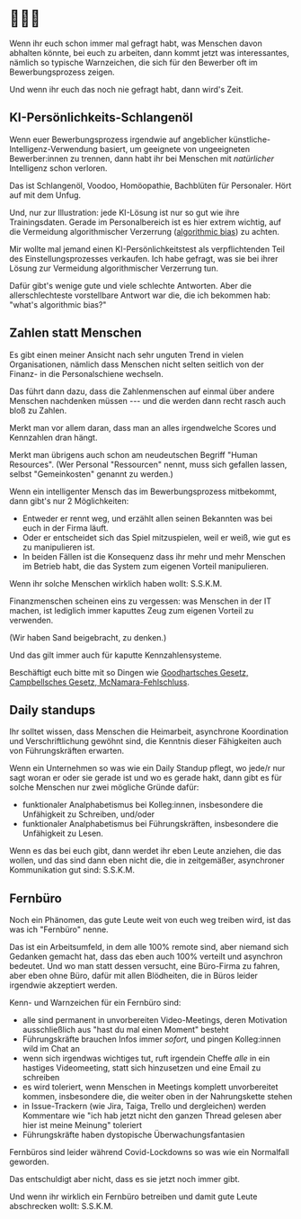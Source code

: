 # 🚩🚩🚩

<!-- Note -->
Wenn ihr euch schon immer mal gefragt habt, was Menschen davon abhalten könnte, bei euch zu arbeiten, dann kommt jetzt was interessantes, nämlich so typische Warnzeichen, die sich für den Bewerber oft im Bewerbungsprozess zeigen.

Und wenn ihr euch das noch nie gefragt habt, dann wird's Zeit.


## KI-Persönlichkeits-Schlangenöl

<!-- Note -->
Wenn euer Bewerbungsprozess irgendwie auf angeblicher künstliche-Intelligenz-Verwendung basiert, um geeignete von ungeeigneten Bewerber:innen zu trennen, dann habt ihr bei Menschen mit *natürlicher* Intelligenz schon verloren.

Das ist Schlangenöl, Voodoo, Homöopathie, Bachblüten für Personaler.
Hört auf mit dem Unfug.

Und, nur zur Illustration: jede KI-Lösung ist nur so gut wie ihre Trainingsdaten.
Gerade im Personalbereich ist es hier extrem wichtig, auf die Vermeidung algorithmischer Verzerrung ([algorithmic bias](https://en.wikipedia.org/wiki/Algorithmic_bias)) zu achten.

Mir wollte mal jemand einen KI-Persönlichkeitstest als verpflichtenden Teil des Einstellungsprozesses verkaufen.
Ich habe gefragt, was sie bei ihrer Lösung zur Vermeidung algorithmischer Verzerrung tun.

Dafür gibt's wenige gute und viele schlechte Antworten.
Aber die allerschlechteste vorstellbare Antwort war die, die ich bekommen hab: "what's algorithmic bias?"


## Zahlen statt Menschen

<!-- Note -->
Es gibt einen meiner Ansicht nach sehr unguten Trend in vielen Organisationen, nämlich dass Menschen nicht selten seitlich von der Finanz- in die Personalschiene wechseln.

Das führt dann dazu, dass die Zahlenmenschen auf einmal über andere Menschen nachdenken müssen --- und die werden dann recht rasch auch bloß zu Zahlen.

Merkt man vor allem daran, dass man an alles irgendwelche Scores und Kennzahlen dran hängt.

Merkt man übrigens auch schon am neudeutschen Begriff "Human Resources". 
(Wer Personal "Ressourcen" nennt, muss sich gefallen lassen, selbst "Gemeinkosten" genannt zu werden.)

Wenn ein intelligenter Mensch das im Bewerbungsprozess mitbekommt, dann gibt's nur 2 Möglichkeiten:

* Entweder er rennt weg, und erzählt allen seinen Bekannten was bei euch in der Firma läuft.
* Oder er entscheidet sich das Spiel mitzuspielen, weil er weiß, wie gut es zu manipulieren ist.
* In beiden Fällen ist die Konsequenz dass ihr mehr und mehr Menschen im Betrieb habt, die das System zum eigenen Vorteil manipulieren.

Wenn ihr solche Menschen wirklich haben wollt: S.S.K.M.

Finanzmenschen scheinen eins zu vergessen: was Menschen in der IT machen, ist lediglich immer kaputtes Zeug zum eigenen Vorteil zu verwenden.

(Wir haben Sand beigebracht, zu denken.)

Und das gilt immer auch für kaputte Kennzahlensysteme.

Beschäftigt euch bitte mit so Dingen wie [Goodhartsches Gesetz, Campbellsches Gesetz, McNamara-Fehlschluss](https://xahteiwi.eu/blog/2021/11/14/meaningless-metrics-treacherous-targets/).


## Daily standups

<!-- Note -->
Ihr solltet wissen, dass Menschen die Heimarbeit, asynchrone Koordination und Verschriftlichung gewöhnt sind, die Kenntnis dieser Fähigkeiten auch von Führungskräften erwarten.

Wenn ein Unternehmen so was wie ein Daily Standup pflegt, wo jede/r nur sagt woran er oder sie gerade ist und wo es gerade hakt, dann gibt es für solche Menschen nur zwei mögliche Gründe dafür: 

* funktionaler Analphabetismus bei Kolleg:innen, insbesondere die Unfähigkeit zu Schreiben, und/oder
* funktionaler Analphabetismus bei Führungskräften, insbesondere die Unfähigkeit zu Lesen.

Wenn es das bei euch gibt, dann werdet ihr eben Leute anziehen, die das wollen, und das sind dann eben nicht die, die in zeitgemäßer, asynchroner Kommunikation gut sind: S.S.K.M.


## Fernbüro

<!-- Note -->
Noch ein Phänomen, das gute Leute weit von euch weg treiben wird, ist das was ich "Fernbüro" nenne.

Das ist ein Arbeitsumfeld, in dem alle 100% remote sind, aber niemand sich Gedanken gemacht hat, dass das eben auch 100% verteilt und asynchron bedeutet.
Und wo man statt dessen versucht, eine Büro-Firma zu fahren, aber eben ohne Büro, dafür mit allen Blödheiten, die in Büros leider irgendwie akzeptiert werden.

Kenn- und Warnzeichen für ein Fernbüro sind:

* alle sind permanent in unvorbereiten Video-Meetings, deren Motivation ausschließlich aus "hast du mal einen Moment" besteht
* Führungskräfte brauchen Infos immer *sofort,* und pingen Kolleg:innen wild im Chat an
* wenn sich irgendwas wichtiges tut, ruft irgendein Cheffe *alle* in ein hastiges Videomeeting, statt sich hinzusetzen und eine Email zu schreiben
* es wird toleriert, wenn Menschen in Meetings komplett unvorbereitet kommen, insbesondere die, die weiter oben in der Nahrungskette stehen
* in Issue-Trackern (wie Jira, Taiga, Trello und dergleichen) werden Kommentare wie "ich hab jetzt nicht den ganzen Thread gelesen aber hier ist meine Meinung" toleriert
* Führungskräfte haben dystopische Überwachungsfantasien

Fernbüros sind leider während Covid-Lockdowns so was wie ein Normalfall geworden.

Das entschuldigt aber nicht, dass es sie jetzt noch immer gibt.

Und wenn ihr wirklich ein Fernbüro betreiben und damit gute Leute abschrecken wollt: S.S.K.M.
